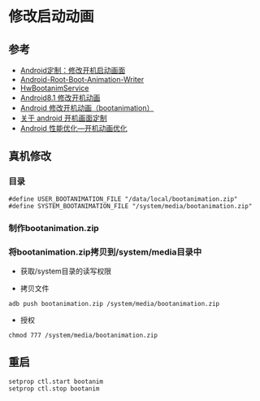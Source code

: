 # 修改启动动画

## 参考

* [Android定制：修改开机启动画面](https://blog.csdn.net/godiors_163/article/details/72529210)
* [Android-Root-Boot-Animation-Writer](https://github.com/BaReinhard/Android-Root-Boot-Animation-Writer)
* [HwBootanimService](https://github.com/paladinzh/decompile-hw/blob/4c3efd95f3e997b44dd4ceec506de6164192eca3/decompile/framework/hwServices/com/android/server/HwBootanimService.java)
* [Android8.1 修改开机动画](https://blog.csdn.net/qq_30552095/article/details/81014857)
* [Android 修改开机动画（bootanimation）](http://www.voidcn.com/article/p-rwcxaxqf-pz.html)
* [关于 android 开机画面定制](https://github.com/iAlios/repo/wiki/bootanimation)
* [Android 性能优化—开机动画优化](http://www.10tiao.com/html/431/201512/401127982/1.html)

## 真机修改

### 目录


```
#define USER_BOOTANIMATION_FILE "/data/local/bootanimation.zip" 
#define SYSTEM_BOOTANIMATION_FILE "/system/media/bootanimation.zip"
```

### 制作bootanimation.zip

### 将bootanimation.zip拷贝到/system/media目录中

* 获取/system目录的读写权限

* 拷贝文件

```
adb push bootanimation.zip /system/media/bootanimation.zip
```

* 授权


```
chmod 777 /system/media/bootanimation.zip
```

## 重启


```
setprop ctl.start bootanim
setprop ctl.stop bootanim
```




